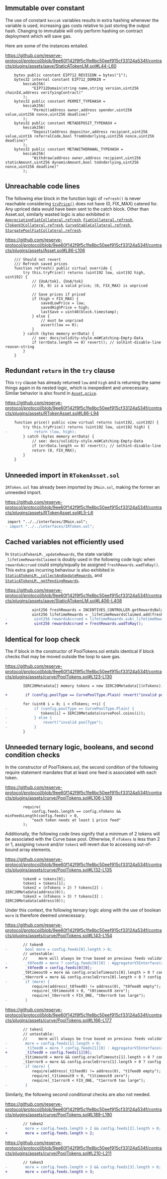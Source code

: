 ## Immutable over constant
The use of constant `keccak` variables results in extra hashing whenever the variable is used, increasing gas costs relative to just storing the output hash. Changing to immutable will only perform hashing on contract deployment which will save gas.

Here are some of the instances entailed.

https://github.com/reserve-protocol/protocol/blob/9ee60f142f9f5c1fe8bc50eef915cf33124a534f/contracts/plugins/assets/aave/StaticATokenLM.sol#L44-L60

```solidity
    bytes public constant EIP712_REVISION = bytes("1");
    bytes32 internal constant EIP712_DOMAIN =
        keccak256(
            "EIP712Domain(string name,string version,uint256 chainId,address verifyingContract)"
        );
    bytes32 public constant PERMIT_TYPEHASH =
        keccak256(
            "Permit(address owner,address spender,uint256 value,uint256 nonce,uint256 deadline)"
        );
    bytes32 public constant METADEPOSIT_TYPEHASH =
        keccak256(
            "Deposit(address depositor,address recipient,uint256 value,uint16 referralCode,bool fromUnderlying,uint256 nonce,uint256 deadline)"
        );
    bytes32 public constant METAWITHDRAWAL_TYPEHASH =
        keccak256(
            "Withdraw(address owner,address recipient,uint256 staticAmount,uint256 dynamicAmount,bool toUnderlying,uint256 nonce,uint256 deadline)"
        );
```
## Unreachable code lines
The following else block in the function logic of `refresh()` is never reachable considering [`tryPrice()`](https://github.com/reserve-protocol/protocol/blob/9ee60f142f9f5c1fe8bc50eef915cf33124a534f/contracts/plugins/assets/Asset.sol#L64-L84) does not have (0, FIX_MAX) catered for. Any upriced data would have been sent to the catch block. Other than Asset.sol, similarly wasted logic is also exhibited in [`AppreciatingFiatCollateral.refresh`](https://github.com/reserve-protocol/protocol/blob/9ee60f142f9f5c1fe8bc50eef915cf33124a534f/contracts/plugins/assets/AppreciatingFiatCollateral.sol#L113-L116), [`FiatCollateral.refresh`](https://github.com/reserve-protocol/protocol/blob/9ee60f142f9f5c1fe8bc50eef915cf33124a534f/contracts/plugins/assets/FiatCollateral.sol#L136-L139), [`CTokenV3Collateral.refresh`](https://github.com/reserve-protocol/protocol/blob/9ee60f142f9f5c1fe8bc50eef915cf33124a534f/contracts/plugins/assets/compoundv3/CTokenV3Collateral.sol#L105-L110), [`CurveStableCollateral.refresh`](https://github.com/reserve-protocol/protocol/blob/9ee60f142f9f5c1fe8bc50eef915cf33124a534f/contracts/plugins/assets/curve/CurveStableCollateral.sol#L110-L115), [`StargatePoolFiatCollateral.refresh`](https://github.com/reserve-protocol/protocol/blob/9ee60f142f9f5c1fe8bc50eef915cf33124a534f/contracts/plugins/assets/stargate/StargatePoolFiatCollateral.sol#L87-L90).  

https://github.com/reserve-protocol/protocol/blob/9ee60f142f9f5c1fe8bc50eef915cf33124a534f/contracts/plugins/assets/Asset.sol#L86-L106

```solidity
    /// Should not revert
    /// Refresh saved prices
    function refresh() public virtual override {
        try this.tryPrice() returns (uint192 low, uint192 high, uint192) {
            // {UoA/tok}, {UoA/tok}
            // (0, 0) is a valid price; (0, FIX_MAX) is unpriced

            // Save prices if priced
            if (high < FIX_MAX) {
                savedLowPrice = low;
                savedHighPrice = high;
                lastSave = uint48(block.timestamp);
            } else {
                // must be unpriced
                assert(low == 0);
            }
        } catch (bytes memory errData) {
            // see: docs/solidity-style.md#Catching-Empty-Data
            if (errData.length == 0) revert(); // solhint-disable-line reason-string
        }
    }
```
## Redundant `return` in the `try` clause
This `try` clause has already returned `low` and `high` and is returning the same things again in its nested logic, which is inexpedient and unnecessary. Similar behavior is also found in [`Asset.price`](https://github.com/reserve-protocol/protocol/blob/9ee60f142f9f5c1fe8bc50eef915cf33124a534f/contracts/plugins/assets/Asset.sol#L112-L121). 

https://github.com/reserve-protocol/protocol/blob/9ee60f142f9f5c1fe8bc50eef915cf33124a534f/contracts/plugins/assets/RTokenAsset.sol#L86-L94

```diff
    function price() public view virtual returns (uint192, uint192) {
        try this.tryPrice() returns (uint192 low, uint192 high) {
-            return (low, high);
        } catch (bytes memory errData) {
            // see: docs/solidity-style.md#Catching-Empty-Data
            if (errData.length == 0) revert(); // solhint-disable-line reason-string
            return (0, FIX_MAX);
        }
    }
```
## Unneeded import in `RTokenAsset.sol`
`IRToken.sol` has already been imported by `IMain.sol`, making the former an unneeded import. 

https://github.com/reserve-protocol/protocol/blob/9ee60f142f9f5c1fe8bc50eef915cf33124a534f/contracts/plugins/assets/RTokenAsset.sol#L5-L6

```diff
 import "../../interfaces/IMain.sol";
- import "../../interfaces/IRToken.sol";
```
## Cached variables not efficiently used
In `StaticATokenLM._updateRewards`, the state variable `_lifetimeRewardsClaimed` is doubly used in the following code logic when `rewardsAccrued` could simply/equally be assigned `freshRewards.wadToRay()`. This extra gas incurring behaviour is also exhibited in [`StaticATokenLM._collectAndUpdateRewards`](https://github.com/reserve-protocol/protocol/blob/9ee60f142f9f5c1fe8bc50eef915cf33124a534f/contracts/plugins/assets/aave/StaticATokenLM.sol#L428-L434), and [`StaticATokenLM._getPendingRewards`](https://github.com/reserve-protocol/protocol/blob/9ee60f142f9f5c1fe8bc50eef915cf33124a534f/contracts/plugins/assets/aave/StaticATokenLM.sol#L581-L583).

https://github.com/reserve-protocol/protocol/blob/9ee60f142f9f5c1fe8bc50eef915cf33124a534f/contracts/plugins/assets/aave/StaticATokenLM.sol#L406-L408

```diff
            uint256 freshRewards = INCENTIVES_CONTROLLER.getRewardsBalance(assets, address(this));
            uint256 lifetimeRewards = _lifetimeRewardsClaimed.add(freshRewards);
-            uint256 rewardsAccrued = lifetimeRewards.sub(_lifetimeRewards).wadToRay();
+            uint256 rewardsAccrued = freshRewards.wadToRay();
```
## Identical for loop check
The if block in the constructor of PoolTokens.sol entails identical if block checks that may be moved outside the loop to save gas.

https://github.com/reserve-protocol/protocol/blob/9ee60f142f9f5c1fe8bc50eef915cf33124a534f/contracts/plugins/assets/curve/PoolTokens.sol#L123-L130

```diff
        IERC20Metadata[] memory tokens = new IERC20Metadata[](nTokens);

+        if (config.poolType == CurvePoolType.Plain) revert("invalid poolType");

        for (uint8 i = 0; i < nTokens; ++i) {
-            if (config.poolType == CurvePoolType.Plain) {
                tokens[i] = IERC20Metadata(curvePool.coins(i));
-            } else {
-                revert("invalid poolType");
-            }
        }
```
## Unneeded ternary logic, booleans, and second condition checks
In the constructor of PoolTokens.sol, the second condition of the following require statement mandates that at least one feed is associated with each token.

https://github.com/reserve-protocol/protocol/blob/9ee60f142f9f5c1fe8bc50eef915cf33124a534f/contracts/plugins/assets/curve/PoolTokens.sol#L106-L109

```solidity
        require(
            config.feeds.length == config.nTokens && minFeedsLength(config.feeds) > 0,
            "each token needs at least 1 price feed"
        );
```
Additionally, the following code lines signify that a minimum of 2 tokens will be associated with the Curve base pool. Otherwise, if `nTokens` is less than 2 or 1, assigning `token0` and/or `token1` will revert due to accessing out-of-bound array elements. 

https://github.com/reserve-protocol/protocol/blob/9ee60f142f9f5c1fe8bc50eef915cf33124a534f/contracts/plugins/assets/curve/PoolTokens.sol#L132-L135

```solidity
        token0 = tokens[0];
        token1 = tokens[1];
        token2 = (nTokens > 2) ? tokens[2] : IERC20Metadata(address(0));
        token3 = (nTokens > 3) ? tokens[3] : IERC20Metadata(address(0));
```
Under this context, the following ternary logic along with the use of boolean `more` is therefore deemed unnecessary.

https://github.com/reserve-protocol/protocol/blob/9ee60f142f9f5c1fe8bc50eef915cf33124a534f/contracts/plugins/assets/curve/PoolTokens.sol#L143-L154

```diff
        // token0
-        bool more = config.feeds[0].length > 0;
        // untestable:
        //     more will always be true based on previous feeds validations
-        _t0feed0 = more ? config.feeds[0][0] : AggregatorV3Interface(address(0));
+        _t0feed0 = config.feeds[0][0];
        _t0timeout0 = more && config.oracleTimeouts[0].length > 0 ? config.oracleTimeouts[0][0] : 0;
        _t0error0 = more && config.oracleErrors[0].length > 0 ? config.oracleErrors[0][0] : 0;
-        if (more) {
            require(address(_t0feed0) != address(0), "t0feed0 empty");
            require(_t0timeout0 > 0, "t0timeout0 zero");
            require(_t0error0 < FIX_ONE, "t0error0 too large");
-        }
```
https://github.com/reserve-protocol/protocol/blob/9ee60f142f9f5c1fe8bc50eef915cf33124a534f/contracts/plugins/assets/curve/PoolTokens.sol#L166-L177

```diff
        // token1
        // untestable:
        //     more will always be true based on previous feeds validations
-        more = config.feeds[1].length > 0;
-        _t1feed0 = more ? config.feeds[1][0] : AggregatorV3Interface(address(0));
+        _t1feed0 = config.feeds[1][0];
        _t1timeout0 = more && config.oracleTimeouts[1].length > 0 ? config.oracleTimeouts[1][0] : 0;
        _t1error0 = more && config.oracleErrors[1].length > 0 ? config.oracleErrors[1][0] : 0;
-        if (more) {
            require(address(_t1feed0) != address(0), "t1feed0 empty");
            require(_t1timeout0 > 0, "t1timeout0 zero");
            require(_t1error0 < FIX_ONE, "t1error0 too large");
-        }
```
Similarly, the following second conditional checks are also not needed.

https://github.com/reserve-protocol/protocol/blob/9ee60f142f9f5c1fe8bc50eef915cf33124a534f/contracts/plugins/assets/curve/PoolTokens.sol#L189-L190

```diff
        // token2
-        more = config.feeds.length > 2 && config.feeds[2].length > 0;
+        more = config.feeds.length > 2;
```
https://github.com/reserve-protocol/protocol/blob/9ee60f142f9f5c1fe8bc50eef915cf33124a534f/contracts/plugins/assets/curve/PoolTokens.sol#L210-L211

```diff
        // token3
-        more = config.feeds.length > 3 && config.feeds[3].length > 0;
+        more = config.feeds.length > 3;
```